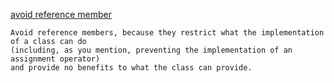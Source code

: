 [avoid reference member](https://stackoverflow.com/questions/892133/should-i-prefer-pointers-or-references-in-member-data)
```
Avoid reference members, because they restrict what the implementation of a class can do 
(including, as you mention, preventing the implementation of an assignment operator)
and provide no benefits to what the class can provide.
```
